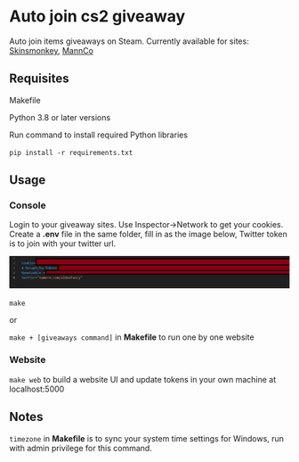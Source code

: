 # Auto join cs2 giveaway

Auto join items giveaways on Steam. Currently available for sites: [Skinsmonkey](https://skinsmonkey.com/free-csgo-skins), [MannCo](https://mannco.store/)

## Requisites

Makefile

Python 3.8 or later versions

Run command to install required Python libraries

`pip install -r requirements.txt`

## Usage

### Console

Login to your giveaway sites. Use Inspector->Network to get your cookies. Create a **.env** file in the same folder, fill in as the image below, Twitter token is to join with your twitter url.

![.env](img/Capture.PNG)

`
    make
`

or

`make + [giveaways command]` in **Makefile** to run one by one website

### Website

`make web` to build a website UI and update tokens in your own machine at localhost:5000

## Notes

`timezone` in **Makefile** is to sync your system time settings for Windows, run with admin privilege for this command.
